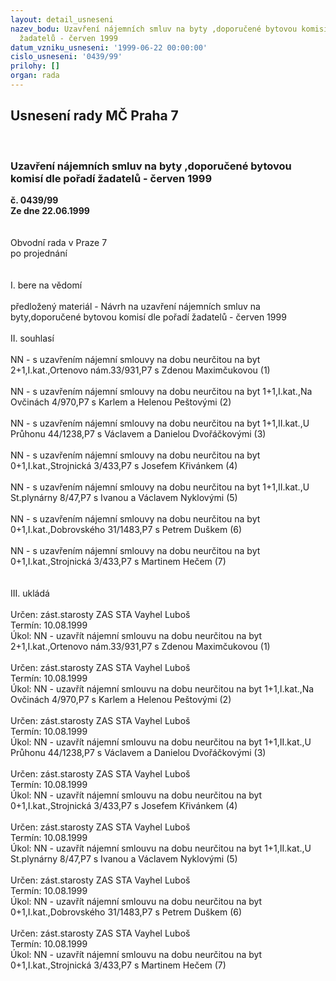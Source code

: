 ```yaml
---
layout: detail_usneseni
nazev_bodu: Uzavření nájemních smluv na byty ,doporučené bytovou komisí dle pořadí
  žadatelů - červen 1999
datum_vzniku_usneseni: '1999-06-22 00:00:00'
cislo_usneseni: '0439/99'
prilohy: []
organ: rada
---
```

<div id="ucUsn_pList" class="usn">
	<span><h2>Usnesení rady MČ Praha 7 </h2>
<br></span><div class="standBody">
<span><h3>Uzavření nájemních smluv na byty ,doporučené bytovou komisí dle pořadí žadatelů - červen 1999</h3></span><div class="center">
		<strong>č. 0439/99</strong><br>
	</div>
<div class="center">
		<strong>Ze dne 22.06.1999</strong><br><br>
	</div>
<br>Obvodní rada v Praze 7<br>po projednání<br><br><br>I.	bere na vědomí<br><br> předložený materiál - Návrh na uzavření nájemních smluv na byty,doporučené bytovou komisí dle pořadí žadatelů - červen 1999<br><br>II.	souhlasí <br><br>NN - s uzavřením nájemní smlouvy na dobu neurčitou na byt 2+1,I.kat.,Ortenovo nám.33/931,P7 s Zdenou Maximčukovou (1)<br><br>NN - s uzavřením nájemní smlouvy na dobu neurčitou na byt  1+1,I.kat.,Na Ovčinách 4/970,P7 s Karlem a Helenou Peštovými (2)<br><br>NN - s uzavřením nájemní smlouvy na dobu neurčitou na byt 1+1,II.kat.,U Průhonu 44/1238,P7 s Václavem a Danielou Dvořáčkovými (3)<br><br>NN - s uzavřením nájemní smlouvy na dobu neurčitou na byt 0+1,I.kat.,Strojnická 3/433,P7 s Josefem Křivánkem (4)<br><br>NN - s uzavřením nájemní smlouvy na dobu neurčitou na byt 1+1,II.kat.,U St.plynárny 8/47,P7 s Ivanou a Václavem Nyklovými (5)<br><br>NN - s uzavřením nájemní smlouvy na dobu neurčitou na byt 0+1,I.kat.,Dobrovského 31/1483,P7 s Petrem Duškem (6)<br><br>NN - s uzavřením nájemní smlouvy na dobu neurčitou na byt 0+1,I.kat.,Strojnická 3/433,P7 s Martinem Hečem (7)<br><br><br>III.	ukládá <br><br> Určen:	zást.starosty	ZAS STA Vayhel Luboš<br>Termín: 10.08.1999<br>Úkol:	NN - uzavřít nájemní smlouvu na dobu neurčitou na byt 2+1,I.kat.,Ortenovo nám.33/931,P7 s Zdenou Maximčukovou (1)<br> <br> Určen:	zást.starosty	ZAS STA Vayhel Luboš<br>Termín: 10.08.1999<br>Úkol:	NN - uzavřít nájemní smlouvu na dobu neurčitou na byt 1+1,I.kat.,Na Ovčinách 4/970,P7 s Karlem a Helenou Peštovými (2)<br> <br> Určen:	zást.starosty	ZAS STA Vayhel Luboš<br>Termín: 10.08.1999<br>Úkol:	NN - uzavřít nájemní smlouvu na dobu neurčitou na byt 1+1,II.kat.,U Průhonu 44/1238,P7 s Václavem a Danielou Dvořáčkovými (3)<br> <br> Určen:	zást.starosty	ZAS STA Vayhel Luboš<br>Termín: 10.08.1999<br>Úkol:	NN - uzavřít nájemní smlouvu na dobu neurčitou na byt 0+1,I.kat.,Strojnická 3/433,P7 s Josefem Křivánkem (4)<br> <br> Určen:	zást.starosty	ZAS STA Vayhel Luboš<br>Termín: 10.08.1999<br>Úkol:	NN - uzavřít nájemní smlouvu na dobu neurčitou na byt 1+1,II.kat.,U St.plynárny 8/47,P7 s Ivanou a Václavem Nyklovými (5)<br> <br> Určen:	zást.starosty	ZAS STA Vayhel Luboš<br>Termín: 10.08.1999<br>Úkol:	NN - uzavřít nájemní smlouvu na dobu neurčitou na byt 0+1,I.kat.,Dobrovského 31/1483,P7 s Petrem Duškem (6)<br> <br> Určen:	zást.starosty	ZAS STA Vayhel Luboš<br>Termín: 10.08.1999<br>Úkol:	NN - uzavřít nájemní smlouvu na dobu neurčitou na byt 0+1,I.kat.,Strojnická 3/433,P7 s Martinem Hečem (7)<br> <br>
</div>
</div>